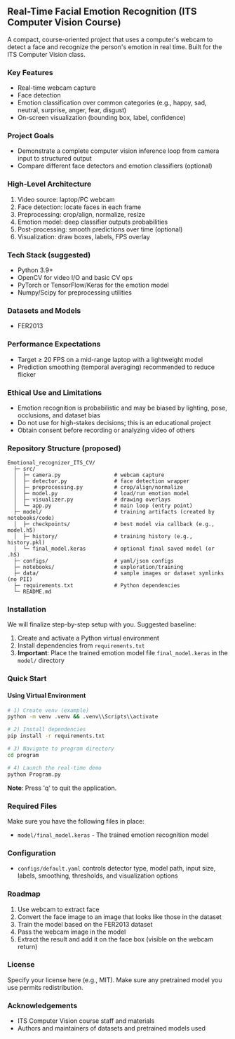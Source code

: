 ## Real-Time Facial Emotion Recognition (ITS Computer Vision Course)

A compact, course-oriented project that uses a computer's webcam to detect a face and recognize the person's emotion in real time. Built for the ITS Computer Vision class.

### Key Features
- Real-time webcam capture
- Face detection
- Emotion classification over common categories (e.g., happy, sad, neutral, surprise, anger, fear, disgust)
- On-screen visualization (bounding box, label, confidence)

### Project Goals
- Demonstrate a complete computer vision inference loop from camera input to structured output
- Compare different face detectors and emotion classifiers (optional)

### High-Level Architecture
1. Video source: laptop/PC webcam
2. Face detection: locate faces in each frame
3. Preprocessing: crop/align, normalize, resize
4. Emotion model: deep classifier outputs probabilities
5. Post-processing: smooth predictions over time (optional)
6. Visualization: draw boxes, labels, FPS overlay

### Tech Stack (suggested)
- Python 3.9+
- OpenCV for video I/O and basic CV ops
- PyTorch or TensorFlow/Keras for the emotion model
- Numpy/Scipy for preprocessing utilities

### Datasets and Models
- FER2013

### Performance Expectations
- Target ≥ 20 FPS on a mid-range laptop with a lightweight model
- Prediction smoothing (temporal averaging) recommended to reduce flicker

### Ethical Use and Limitations
- Emotion recognition is probabilistic and may be biased by lighting, pose, occlusions, and dataset bias
- Do not use for high-stakes decisions; this is an educational project
- Obtain consent before recording or analyzing video of others

### Repository Structure (proposed)
```
Emotional_recognizer_ITS_CV/
  ├─ src/
  │  ├─ camera.py                 # webcam capture
  │  ├─ detector.py               # face detection wrapper
  │  ├─ preprocessing.py          # crop/align/normalize
  │  ├─ model.py                  # load/run emotion model
  │  ├─ visualizer.py             # drawing overlays
  │  └─ app.py                    # main loop (entry point)
  ├─ model/                       # training artifacts (created by notebooks/code)
  │  ├─ checkpoints/              # best model via callback (e.g., model.h5)
  │  ├─ history/                  # training history (e.g., history.pkl)
  │  └─ final_model.keras         # optional final saved model (or .h5)
  ├─ configs/                     # yaml/json configs
  ├─ notebooks/                   # exploration/training
  ├─ data/                        # sample images or dataset symlinks (no PII)
  ├─ requirements.txt             # Python dependencies
  └─ README.md
```

### Installation
We will finalize step-by-step setup with you. Suggested baseline:
1. Create and activate a Python virtual environment
2. Install dependencies from `requirements.txt`
3. **Important**: Place the trained emotion model file `final_model.keras` in the `model/` directory

### Quick Start

#### Using Virtual Environment
```bash
# 1) Create venv (example)
python -m venv .venv && .venv\\Scripts\\activate

# 2) Install dependencies
pip install -r requirements.txt

# 3) Navigate to program directory
cd program

# 4) Launch the real-time demo
python Program.py
```

**Note**: Press 'q' to quit the application.

### Required Files
Make sure you have the following files in place:
- `model/final_model.keras` - The trained emotion recognition model
### Configuration
- `configs/default.yaml` controls detector type, model path, input size, labels, smoothing, thresholds, and visualization options

### Roadmap
1) Use webcam to extract face
2) Convert the face image to an image that looks like those in the dataset
3) Train the model based on the FER2013 dataset
4) Pass the webcam image in the model
5) Extract the result and add it on the face box (visible on the webcam return)

### License
Specify your license here (e.g., MIT). Make sure any pretrained model you use permits redistribution.

### Acknowledgements
- ITS Computer Vision course staff and materials
- Authors and maintainers of datasets and pretrained models used
